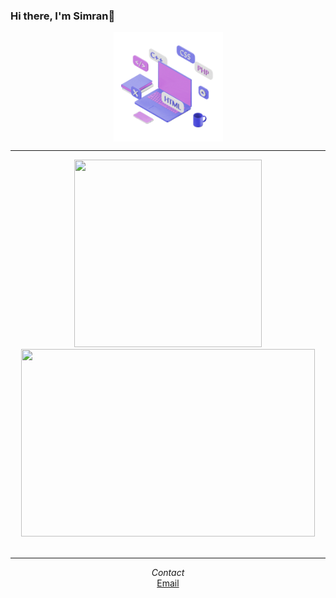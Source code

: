 ### Hi there, I'm Simran👋 

<div align="center">
  <img src="languages.gif" width="175" align="center">
  </div>
  <hr/>
  <div align="center">
   <img src="https://github-readme-stats-git-masterrstaa-rickstaa.vercel.app/api/top-langs?username=simrank13&layout=compact&theme=dark&langs_count=15" width="300" height="300">
  <img src="https://github-readme-stats-git-masterrstaa-rickstaa.vercel.app/api/?username=simrank13&hide=issues&theme=dark" width="470" height="300">
  </div>
  <span align="left">
  </span>
  <br/>
  <span>

</span>

---


<div align="center"><i>Contact</i></div>
<div align="center"><a href="mailto:polarspetroll@protonmail.com">Email</a></div>





<!--
**simrank13/simrank13** is a ✨ _special_ ✨ repository because its `README.md` (this file) appears on your GitHub profile.

Here are some ideas to get you started:

- 🔭 I’m currently working on ...
- 🌱 I’m currently learning ...
- 👯 I’m looking to collaborate on ...
- 🤔 I’m looking for help with ...
- 💬 Ask me about ...
- 📫 How to reach me: ...
- 😄 Pronouns: ...
- ⚡ Fun fact: ...
-->

